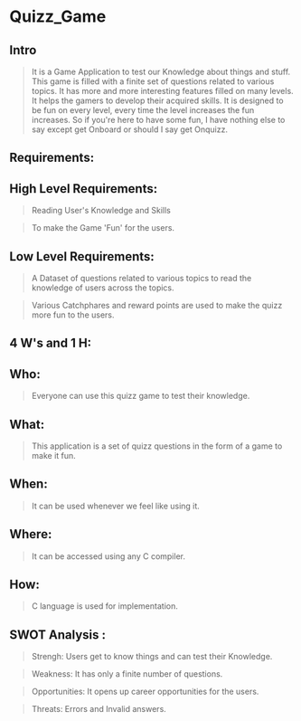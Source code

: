 # Quizz_Game

## Intro

> It is a Game Application to test our Knowledge about things and stuff.
> This game is filled with a finite set of questions related to various topics.
> It has more and more interesting features filled on many levels.
> It helps the gamers to develop their acquired skills.
> It is designed to be fun on every level, every time the level increases the fun increases.
> So if you're here to have some fun, I have nothing else to say except get Onboard or should I say get Onquizz. 


## Requirements:

## High Level Requirements:

> Reading User's Knowledge and Skills

> To make the Game 'Fun' for the users.

## Low Level Requirements:

> A Dataset of questions related to various topics to read the knowledge of users across the topics.

> Various Catchphares and reward points are used to make the quizz more fun to the users. 







## 4 W's and 1 H:

## Who:

> Everyone can use this quizz game to test their knowledge.

## What:

> This application is a set of quizz questions in the form of a game to make it fun.

## When:

> It can be used whenever we feel like using it.

## Where:

> It can be accessed using any C compiler.

## How:

> C language is used for implementation.



## SWOT Analysis :

> Strengh: Users get to know things and can test their Knowledge.

> Weakness: It has only a finite number of questions.

> Opportunities: It opens up career opportunities for the users.

> Threats: Errors and Invalid answers.



